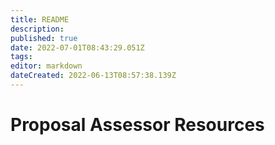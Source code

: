 ```yaml
---
title: README
description: 
published: true
date: 2022-07-01T08:43:29.051Z
tags: 
editor: markdown
dateCreated: 2022-06-13T08:57:38.139Z
---
```




# Proposal Assessor Resources

<style>
.theme-default-content:not(.custom){
    max-width:1280px;
}
.resourceCard{
    flex-basis:30%; margin-bottom:1rem
}
</style>
<div style="display:flex; flex-direction:row; flex-wrap:wrap; justify-content:space-evenly; align-content:space-around">
<ResourceCard
    class="resourceCard"
    headerColor="#001D9D"
    title="Reviewing the reviews Process"
    subtitle="Community - GDocs"
    url="https://docs.google.com/document/d/1BRpRMaf-uLwwPFsgVYI8mpsDiSyidxZeBJ14QqmDKQc/edit"
    linkText="Go to Page"
    text="This is a technical update tracker for the Cardano (ADA) project. It aggregates commits within the last 7 days from all branches  of Cardano development-related repos using local git mirrors. The same content can also be acquired from GitHub's web interface." />

<ResourceCard
    class="resourceCard"
    headerColor="#0088CC"
    title="PA Guide"
    subtitle="Official - Project Catalyst"
    url="/en/proposal-assessor/guide"
    target="_self"
    linkText="Go to Page"
    text="Information for Proposal Assessors (PA). " />

<ResourceCard
    class="resourceCard"
    headerColor="#0088CC"
    title="Project Catalyst Proposal Assessors"
    subtitle="Official - Discord"
    url="https://discord.gg/uPv97TvGvC"
    linkText="Go to Page"
    text="This discord server holds the intention of providing  Virtual-Breakout-Rooms for your discussions about the Cardano Catalyst Project,  and more specifically about the Proposals. " />

<ResourceCard
    class="resourceCard"
    headerColor="#0088CC"
    title="CA Telegram Channel"
    subtitle="t.me/CatalystCommunityAdvisors"
    url="https://t.me/CatalystCommunityAdvisors"
    target="_self"
    linkText="Go to Page"
    text="Telegram channel to discuss and network with new and exisiting Proposal Assessors (PAs). " />
    
<ResourceCard
    class="resourceCard"
    headerColor="#8FD14F"
    title="Proposal Assessor Guidelines"
    subtitle="Community"
    url="/en/proposal-assessor/proposal_assessor_guides"
    target="_self"
    linkText="Go to Page"
    text="Community made Proposal Assessor guides. " />

<ResourceCard
    class="resourceCard"
    headerColor="#8FD14F"
    title="Proposal Assessor Tool"
    subtitle=""
    url="https://cardanocataly.st/pa-tool/#/"
    target="_blank"
    linkText="Go to Page"
    text="A community built and maintained tool to make Proposal Assessor work less time consuming (work in progress)" />

<ResourceCard
    class="resourceCard"
    headerColor="#8FD14F"
    title="Veteran Proposal Assessor Tool"
    subtitle=""
    url="https://cardanocataly.st/vca-tool/#/"
    target="_blank"
    linkText="Go to Page"
    text="A community built and maintained tool to make Veteran Proposal Assessor work less time consuming (work in progress)" />

</div>


